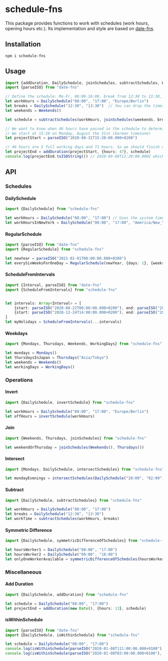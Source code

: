 # schedule-fns

This package provides functions to work with schedules (work hours, opening hours etc.).
Its implementation and style are based on [date-fns](https://github.com/date-fns/date-fns).

## Installation

    npm i schedule-fns
    
## Usage

```typescript
import {addDuration, DailySchedule, joinSchedules, subtractSchedules, Weekends} from "schedule-fns"
import {parseISO} from "date-fns"

// Define the schedule: Mo-Fr, 08:00-16:00, break from 12:30 to 13:30, German timezone
let workHours = DailySchedule("08:00", "17:00", "Europe/Berlin")
let breaks = DailySchedule("12:30", "13:30")  // You can drop the timezone, schedule-fns will use the system timezone then
let weekends = Weekends()

let schedule = subtractSchedules(workHours, joinSchedules(weekends, breaks))

// We want to know when 46 hours have passed in the schedule to determine the project deadline
// We start at 15:20 on Monday, August the 31st (German timezone)
let projectStart = parseISO("2020-08-31T15:20:00.000+0200")

// 46 hours are 5 full working days and 71 hours. So we should finish on Tuesday, September the 5th at 14:20.
let projectEnd = addDuration(projectStart, {hours: 47}, schedule)
console.log(projectEnd.toISOString()) // 2020-09-08T12:20:00.000Z which is 14:20 in German time
```

## API
### Schedules
#### DailySchedule

```typescript
import {DailySchedule} from "schedule-fns"

let workHours = DailySchedule("08:00", "17:00") // Uses the system timezone
let workHoursInNewYork = DailySchedule("08:00", "17:00", "America/New_York")
```

#### RegularSchedule
```typescript
import {parseISO} from "date-fns"
import {RegularSchedule} from "schedule-fns"

let newYear = parseISO("2021-01-01T00:00:00.000+0200")
let everySixWeeksForOneDay = RegularSchedule(newYear, {days: 1}, {weeks: 6}) 
```


#### ScheduleFromIntervals

```typescript
import {Interval, parseISO} from "date-fns"
import {ScheduleFromIntervals} from "schedule-fns"


let intervals: Array<Interval> = [
    {start: parseISO("2020-08-22T00:00:00.000+0200"), end: parseISO("2020-08-31T00:00:00.000+0200")},
    {start: parseISO("2020-12-24T14:00:00.000+0200"), end: parseISO("2021-01-08T00:00:00.000+0200")}
]
let myHolidays = ScheduleFromIntervals(...intervals)
```

#### Weekdays
```typescript
import {Mondays, Thursdays, Weekends, WorkingDays} from "schedule-fns"

let mondays = Mondays()
let thursdaysInJapan = Thursdays("Asia/Tokyo")
let weekends = Weekends()
let workingDays = WorkingDays()
```
### Operations
#### Invert
```typescript
import {DailySchedule, invertSchedule} from "schedule-fns"

let workHours = DailySchedule("08:00", "17:00", "Europe/Berlin")
let offHours = invertSchedule(workHours)
```
#### Join
```typescript
import {Weekends, Thursdays, joinSchedules} from "schedule-fns"

let weekendOrThursday = joinSchedules(Weekends(), Thursdays())
```

#### Intersect
```typescript
import {Mondays, DailySchedule, intersectSchedules} from "schedule-fns"

let mondayEvenings = intersectSchedules(DailySchedule("20:00", "02:00"), Mondays())
```

#### Subtract
```typescript
import {DailySchedule, subtractSchedules} from "schedule-fns"

let workHours = DailySchedule("08:00", "17:00")
let breaks = DailySchedule("12:30", "13:30")
let workTime = subtractSchedules(workHours, breaks)
```

#### Symmetric Difference
```typescript
import {DailySchedule, symmetricDifferenceOfSchedules} from "schedule-fns"

let hoursWorker1 = DailySchedule("08:00", "17:00")
let hoursWorker2 = DailySchedule("09:00", "18:00")
let onlyOneWorkerAvailable = symmetricDifferenceOfSchedules(hoursWorker1, hoursWorker2)
```

### Miscellaneous
#### Add Duration
```typescript
import {DailySchedule, addDuration} from "schedule-fns"

let schedule = DailySchedule("08:00", "17:00")
let projectEnd = addDuration(new Date(), {hours: 13}, schedule)
```
#### isWithinSchedule
```typescript
import {parseISO} from "date-fns"
import {DailySchedule, isWithinSchedule} from "schedule-fns"

let schedule = DailySchedule("08:00", "17:00")
console.log(isWithinSchedule(parseISO("2020-01-08T111:00:00.000+0100"), schedule)) // true
console.log(isWithinSchedule(parseISO("2020-01-08T03:00:00.000+0100"), schedule)) // false
```
